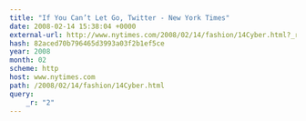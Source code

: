 ```yaml
---
title: "If You Can’t Let Go, Twitter - New York Times"
date: 2008-02-14 15:38:04 +0000
external-url: http://www.nytimes.com/2008/02/14/fashion/14Cyber.html?_r=2
hash: 82aced70b796465d3993a03f2b1ef5ce
year: 2008
month: 02
scheme: http
host: www.nytimes.com
path: /2008/02/14/fashion/14Cyber.html
query:
    _r: "2"
---
```



